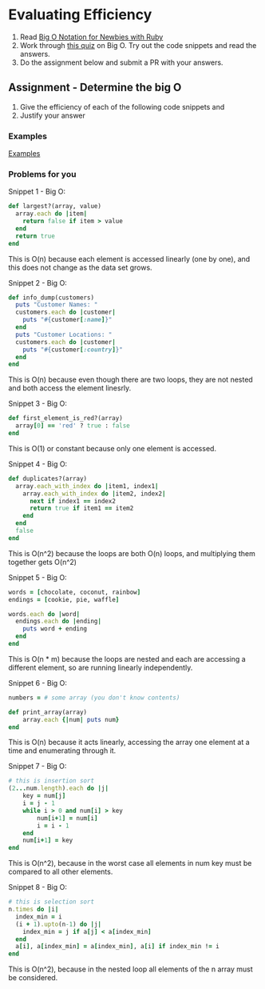# Evaluating Efficiency

1. Read [Big O Notation for Newbies with Ruby](http://www.datakicks.com/2016/06/04/big-o-notation.html)
2. Work through [this quiz](http://www.codequizzes.com/computer-science/beginner/big-o-algorithms) on Big O. Try out the code snippets and read the answers.
3. Do the assignment below and submit a PR with your answers.


## Assignment - Determine the big O
1) Give the efficiency of each of the following code snippets and
2) Justify your answer

### Examples
[Examples](examples.md)

### Problems for you

Snippet 1 - Big O:
```ruby
def largest?(array, value)
  array.each do |item|
    return false if item > value
  end
  return true
end
```
This is O(n) because each element is accessed linearly (one by one), and this does not change as the data set grows.

Snippet 2 - Big O:
```ruby
def info_dump(customers)
  puts "Customer Names: "
  customers.each do |customer|
    puts "#{customer[:name]}"
  end
  puts "Customer Locations: "
  customers.each do |customer|
    puts "#{customer[:country]}"
  end
end
```

This is O(n) because even though there are two loops, they are not nested and both access the element linesrly.

Snippet 3 - Big O:
```ruby
def first_element_is_red?(array)
  array[0] == 'red' ? true : false
end
```

This is O(1) or constant because only one element is accessed.

Snippet 4 - Big O:
```ruby
def duplicates?(array)
  array.each_with_index do |item1, index1|
    array.each_with_index do |item2, index2|
      next if index1 == index2
      return true if item1 == item2
    end
  end
  false
end
```

This is O(n^2) because the loops are both O(n) loops, and multiplying them together gets O(n^2)

Snippet 5 - Big O:
```ruby
words = [chocolate, coconut, rainbow]
endings = [cookie, pie, waffle]

words.each do |word|
  endings.each do |ending|
    puts word + ending
  end
end
```
This is O(n * m) because the loops are nested and each are accessing a different element, so are running linearly independently.


Snippet 6 - Big O:
```ruby
numbers = # some array (you don't know contents)

def print_array(array)
    array.each {|num| puts num}
end
```
This is O(n) because it acts linearly, accessing the array one element at a time and enumerating through it.

Snippet 7 - Big O:
```ruby
# this is insertion sort
(2...num.length).each do |j|
    key = num[j]
    i = j - 1
    while i > 0 and num[i] > key
        num[i+1] = num[i]
        i = i - 1
    end
    num[i+1] = key
end
```
This is O(n^2), because in the worst case all elements in num key must be compared to all other elements.

Snippet 8 - Big O:
```ruby
# this is selection sort
n.times do |i|
  index_min = i
  (i + 1).upto(n-1) do |j|
    index_min = j if a[j] < a[index_min]
  end
  a[i], a[index_min] = a[index_min], a[i] if index_min != i
end
```

This is O(n^2), because in the nested loop all elements of the n array must be considered.
